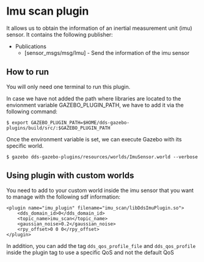 # Imu scan plugin
It allows us to obtain the information of an inertial measurement unit (imu) 
sensor. It contains the following publisher:
* Publications 
    * [sensor_msgs/msg/Imu] - Send the information of the imu sensor

## How to run
You will only need one terminal to run this plugin. 

In case we have not added the path where libraries are located to the 
envionment variable GAZEBO_PLUGIN_PATH, we have to add it via the following 
command:

```
$ export GAZEBO_PLUGIN_PATH=$HOME/dds-gazebo-plugins/build/src/:$GAZEBO_PLUGIN_PATH
```
Once the environment variable is set, we can execute Gazebo with its specific world.

```
$ gazebo dds-gazebo-plugins/resources/worlds/ImuSensor.world --verbose
```

## Using plugin with custom worlds

You need to add to your custom world inside the imu sensor that you want to 
manage with the following sdf information:
```
<plugin name="imu_plugin" filename="imu_scan/libDdsImuPlugin.so">
    <dds_domain_id>0</dds_domain_id>
    <topic_name>imu_scan</topic_name>
    <gaussian_noise>0.2</gaussian_noise>
    <rpy_offset>0 0 0</rpy_offset>
</plugin>
```

In addition, you can add the tag `dds_qos_profile_file` and `dds_qos_profile` 
inside the plugin tag to use a specific QoS and not the default QoS
